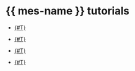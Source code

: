 # {{ mes-name }} tutorials


* [{#T}](./migration-via-snapshots.md)


* [{#T}](./migration-via-reindex-api.md)
* [{#T}](./migration-to-opensearch.md)
* [{#T}](./migration-from-kafka.md)
